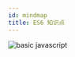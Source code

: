 ```yaml
---
id: mindmap
title: ES6 知识点
---
```


![basic javascript](https://cdn.nlark.com/yuque/0/2018/png/103970/1543300837654-d3e6c5ea-fbec-40d9-8250-0b7f8cb9148b.png)